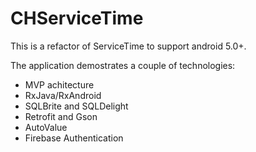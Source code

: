 # CHServiceTime

This is a refactor of ServiceTime to support android 5.0+.

The application demostrates a couple of technologies:

- MVP achitecture
- RxJava/RxAndroid
- SQLBrite and SQLDelight
- Retrofit and Gson
- AutoValue
- Firebase Authentication